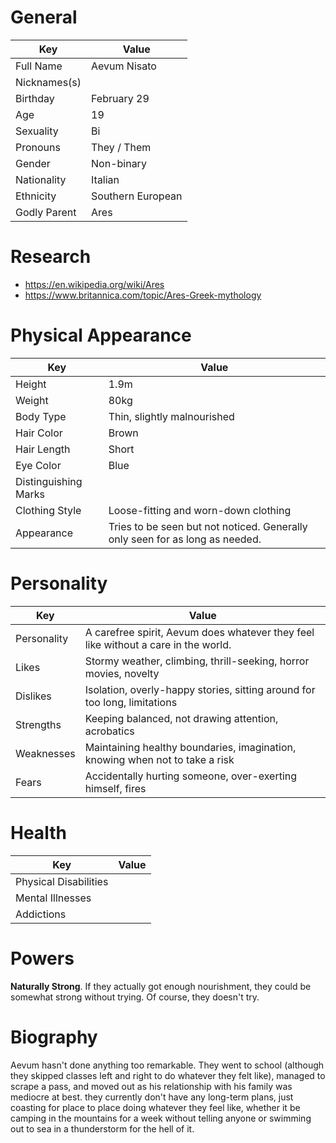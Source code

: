 # General

Key          | Value
------------ | -----------------
Full Name    | Aevum Nisato
Nicknames(s) |
Birthday     | February 29
Age          | 19
Sexuality    | Bi
Pronouns     | They / Them
Gender       | Non-binary
Nationality  | Italian
Ethnicity    | Southern European
Godly Parent | Ares

# Research

- <https://en.wikipedia.org/wiki/Ares>
- <https://www.britannica.com/topic/Ares-Greek-mythology>

# Physical Appearance

Key                  | Value
-------------------- | ----------------------------------------------------------------------------
Height               | 1.9m
Weight               | 80kg
Body Type            | Thin, slightly malnourished
Hair Color           | Brown
Hair Length          | Short
Eye Color            | Blue
Distinguishing Marks |
Clothing Style       | Loose-fitting and worn-down clothing
Appearance           | Tries to be seen but not noticed. Generally only seen for as long as needed.

# Personality

Key         | Value
----------- | ----------------------------------------------------------------------------------
Personality | A carefree spirit, Aevum does whatever they feel like without a care in the world.
Likes       | Stormy weather, climbing, thrill-seeking, horror movies, novelty
Dislikes    | Isolation, overly-happy stories, sitting around for too long, limitations
Strengths   | Keeping balanced, not drawing attention, acrobatics
Weaknesses  | Maintaining healthy boundaries, imagination, knowing when not to take a risk
Fears       | Accidentally hurting someone, over-exerting himself, fires

# Health

Key                   | Value
--------------------- | -----
Physical Disabilities |
Mental Illnesses      |
Addictions            |

# Powers

**Naturally Strong**. If they actually got enough nourishment, they could be somewhat strong without trying. Of course, they doesn't try.

# Biography

Aevum hasn't done anything too remarkable. They went to school (although they skipped classes left and right to do whatever they felt like), managed to scrape a pass, and moved out as his relationship with his family was mediocre at best. they currently don't have any long-term plans, just coasting for place to place doing whatever they feel like, whether it be camping in the mountains for a week without telling anyone or swimming out to sea in a thunderstorm for the hell of it.
